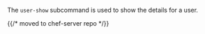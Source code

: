 The `user-show` subcommand is used to show the details for a user.

{{/* moved to chef-server repo */}}
